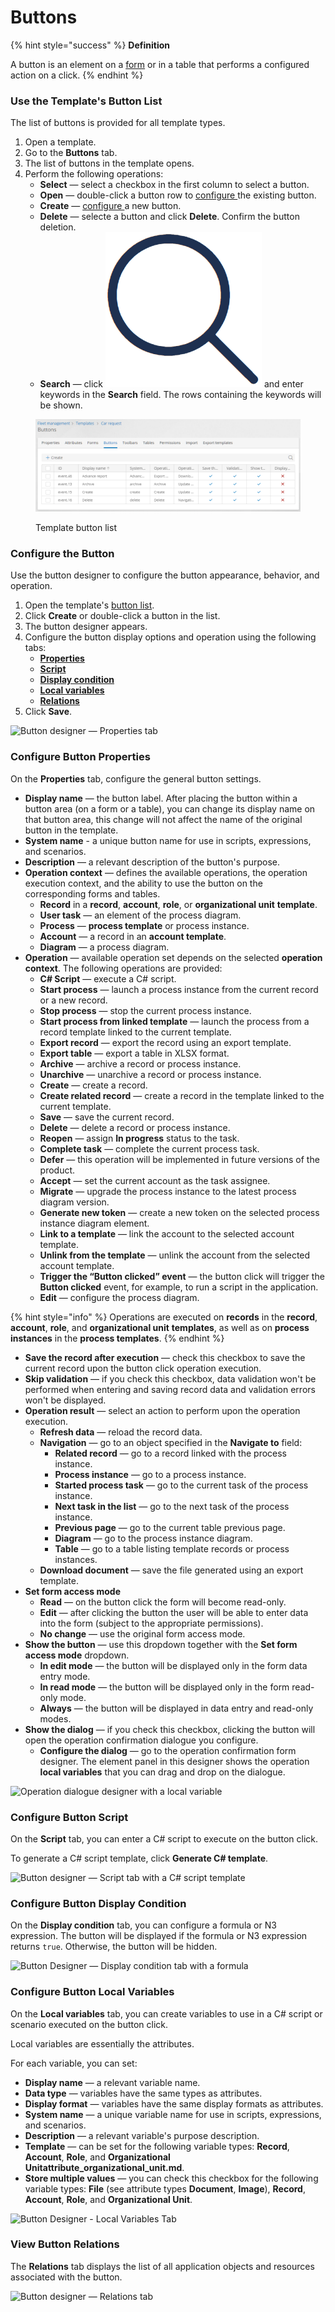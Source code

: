 # Buttons

{% hint style="success" %}
**Definition**

A button is an element on a [form](forms.md) or in a table that performs a configured action on a click.
{% endhint %}

### Use the Template's Button List

The list of buttons is provided for all template types.

1. Open a template.
2. Go to the **Buttons** tab.
3. The list of buttons in the template opens.
4. Perform the following operations:
   * **Select** — select a checkbox in the first column to select a button.
   * **Open** — double-click a button row to [configure ](buttons.md#opening-the-button-designer)the existing button.
   * **Create** — [configure ](buttons.md#opening-the-button-designer)a new button.
   * **Delete** — selecte a button and click **Delete**. Confirm the button deletion.
   * **Search** — click <img src=".gitbook/assets/image (4).png" alt="" data-size="line"> and enter keywords in the **Search** field. The rows containing the keywords will be shown.

<figure><img src=".gitbook/assets/button_list (1)" alt="Template button list"><figcaption><p>Template button list</p></figcaption></figure>

### Configure the Button <a href="#opening-the-button-designer" id="opening-the-button-designer"></a>

Use the button designer to configure the button appearance, behavior, and operation.

1. Open the template's [button list](buttons.md#use-the-templates-button-list).
2. Click **Create** or double-click a button in the list.
3. The button designer appears.
4. Configure the button display options and operation using  the following tabs:
   * [**Properties**](buttons.md#properties)
   * [**Script**](buttons.md#script)
   * [**Display condition**](buttons.md#display-condition)
   * [**Local variables**](buttons.md#local-variables)
   * [**Relations**](buttons.md#relations)
5. Click **Save**.

![Button designer — Properties tab](.gitbook/assets/button\_designer)

### Configure Button Properties <a href="#properties" id="properties"></a>

On the **Properties** tab, configure the general button settings.

* **Display name** — the button label. After placing the button within a button area (on a form or a table), you can change its display name on that button area, this change will not affect the name of the original button in the template.
* **System name** - a unique button name for use in scripts, expressions, and scenarios.
* **Description** — a relevant description of the button's purpose.
* **Operation context** — defines the available operations, the operation execution context, and the ability to use the button on the corresponding forms and tables.
  * **Record** in a **record**, **account**, **role**, or **organizational unit** **template**.
  * **User task** — an element of the process diagram.
  * **Process** — **process template** or process instance.
  * **Account** — a record in an **account template**.
  * **Diagram** — a process diagram.
* **Operation** — available operation set depends on the selected **operation context**. The following operations are provided:
  * **C# Script** — execute a C# script.
  * **Start process** — launch a process instance from the current record or a new record.
  * **Stop process** — stop the current process instance.
  * **Start process from linked template** — launch the process from a record template linked to the current template.
  * **Export record** — export the record using an export template.
  * **Export table** — export a table in XLSX format.
  * **Archive** — archive a record or process instance.
  * **Unarchive** — unarchive a record or process instance.
  * **Create** — create a record.
  * **Create related record** — create a record in the template linked to the current template.
  * **Save** — save the current record.
  * **Delete** — delete a record or process instance.
  * **Reopen** — assign **In progress** status to the task.
  * **Complete task** — complete the current process task.
  * **Defer** — this operation will be implemented in future versions of the product.
  * **Accept** — set the current account as the task assignee.
  * **Migrate** — upgrade the process instance to the latest process diagram version.
  * **Generate new token** — create a new token on the selected process instance diagram element.
  * **Link to a template** — link the account to the selected account template.
  * **Unlink from the template** — unlink the account from the selected account template.
  * **Trigger the “Button clicked” event** — the button click will trigger the **Button clicked** event, for example, to run a script in the application.
  * **Edit** — configure the process diagram.

{% hint style="info" %}
Operations are executed on **records** in the **record**, **account**, **role**, and **organizational unit** **templates**, as well as on **process instances** in the **process templates**.
{% endhint %}

* **Save the record after execution** — check this checkbox to save the current record upon the button click operation execution.
* **Skip validation** — if you check this checkbox, data validation won't be performed when entering and saving record data and validation errors won't be displayed.
* **Operation result** — select an action to perform upon the operation execution.
  * **Refresh data** — reload the record data.
  * **Navigation** — go to an object specified in the **Navigate to** field:
    * **Related record** — go to a record linked with the process instance.
    * **Process instance** — go to a process instance.
    * **Started process task** — go to the current task of the process instance.
    * **Next task in the list** — go to the next task of the process instance.
    * **Previous page** — go to the current table previous page.
    * **Diagram** — go to the process instance diagram.
    * **Table** — go to a table listing template records or process instances.
  * **Download document** — save the file generated using an export template.
* **Set form access mode**
  * **Read** — on the button click the form will become read-only.
  * **Edit** — after clicking the button the user will be able to enter data into the form (subject to the appropriate permissions).
  * **No change** — use the original form access mode.
* **Show the button** — use this dropdown together with the **Set form access mode** dropdown.
  * **In edit mode** — the button will be displayed only in the form data entry mode.
  * **In read mode** — the button will be displayed only in the form read-only mode.
  * **Always** — the button will be displayed in data entry and read-only modes.
* **Show the dialog** — if you check this checkbox, clicking the button will open the operation confirmation dialogue you configure.
  * **Configure the dialog** — go to the operation confirmation form designer. The element panel in this designer shows the operation **local variables** that you can drag and drop on the dialogue.

![Operation dialogue designer with a local variable](.gitbook/assets/button\_designer\_dialogue\_designer)

### Configure Button Script <a href="#script" id="script"></a>

On the **Script** tab, you can enter a C# script to execute on the button click.

To generate a C# script template, click **Generate C# template**.

![Button designer — Script tab with a C# script template](<.gitbook/assets/button\_designer\_script (1)>)

### Configure Button Display Condition <a href="#display-condition" id="display-condition"></a>

On the **Display condition** tab, you can configure a formula or N3 expression. The button will be displayed if the formula or N3 expression returns `true`. Otherwise, the button will be hidden.

![Button Designer — Display condition tab with a formula](<.gitbook/assets/button\_designer\_display\_condition (1)>)

### Configure Button Local Variables <a href="#local-variables" id="local-variables"></a>

On the **Local variables** tab, you can create variables to use in a C# script or scenario executed on the button click.

Local variables are essentially the attributes.

For each variable, you can set:

* **Display name** — a relevant variable name.
* **Data type** — variables have the same types as attributes.
* **Display format** — variables have the same display formats as attributes.
* **System name** — a unique variable name for use in scripts, expressions, and scenarios.
* **Description** — a relevant variable's purpose description.
* **Template** — can be set for the following variable types: **Record**, **Account**, **Role**, and **Organizational Unitattribute\_organizational\_unit.md**.
* **Store multiple values** — you can check this checkbox for the following variable types: **File** (see attribute types **Document**, **Image**), **Record**, **Account**, **Role**, and **Organizational Unit**.

![Button Designer - Local Variables Tab](.gitbook/assets/button\_designer\_local\_variables)

### View Button Relations <a href="#relations" id="relations"></a>

The **Relations** tab displays the list of all application objects and resources associated with the button.

![Button designer — Relations tab](.gitbook/assets/button\_designer\_relations)

